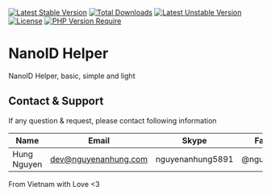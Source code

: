 [![Latest Stable Version](http://poser.pugx.org/nguyenanhung/nanoid-helper/v)](https://packagist.org/packages/nguyenanhung/nanoid-helper) [![Total Downloads](http://poser.pugx.org/nguyenanhung/nanoid-helper/downloads)](https://packagist.org/packages/nguyenanhung/nanoid-helper) [![Latest Unstable Version](http://poser.pugx.org/nguyenanhung/nanoid-helper/v/unstable)](https://packagist.org/packages/nguyenanhung/nanoid-helper) [![License](http://poser.pugx.org/nguyenanhung/nanoid-helper/license)](https://packagist.org/packages/nguyenanhung/nanoid-helper) [![PHP Version Require](http://poser.pugx.org/nguyenanhung/nanoid-helper/require/php)](https://packagist.org/packages/nguyenanhung/nanoid-helper)

# NanoID Helper

NanoID Helper, basic, simple and light

## Contact & Support

If any question & request, please contact following information

| Name        | Email                | Skype            | Facebook      |
|-------------|----------------------|------------------|---------------|
| Hung Nguyen | dev@nguyenanhung.com | nguyenanhung5891 | @nguyenanhung |

From Vietnam with Love <3
